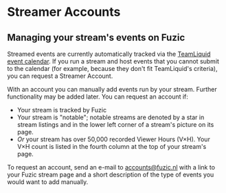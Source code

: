 ﻿<i class="fa fa-user"></i> Streamer Accounts
===

Managing your stream's events on Fuzic
---
Streamed events are currently automatically tracked via the [TeamLiquid event calendar](http://www.teamliquid.net/calendar/). If you run a stream and host events that you cannot submit to the calendar (for example, because they don't fit TeamLiquid's criteria), you can request a Streamer Account.

With an account you can manually add events run by your stream. Further functionality may be added later. You can request an account if:

- Your stream is tracked by Fuzic
- Your stream is "notable"; notable streams are denoted by a star in stream listings and in the lower left corner of a stream's picture on its page.
- *Or* your stream has over 50,000 recorded Viewer Hours (V&times;H). Your V&times;H count is listed in the fourth column at the top of your stream's page.

To request an account, send an e-mail to [accounts@fuzic.nl](mailto:accounts@fuzic.nl) with a link to your Fuzic stream page and a short description of the type of events you would want to add manually.